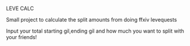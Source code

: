 LEVE CALC


Small project to calculate the split amounts from doing ffxiv levequests


Input your total starting gil,ending gil and how much you want to split with your friends!

